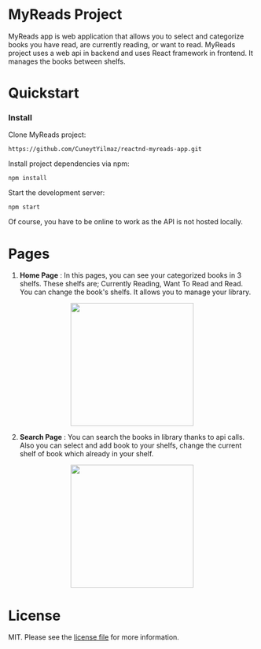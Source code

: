 # MyReads Project

MyReads app is web application that allows you to select and categorize books you have read, are currently reading, or want to read. MyReads project uses a web api in backend and uses React framework in frontend. It manages the books between shelfs.

# Quickstart

### Install

Clone MyReads project:
```
https://github.com/CuneytYilmaz/reactnd-myreads-app.git
```

Install project dependencies via npm:
```
npm install
```

Start the development server:
```
npm start
```

Of course, you have to be online to work as the API is not hosted locally.

 # Pages
 
1. **Home Page** : In this pages, you can see your categorized books in 3 shelfs. These shelfs are; Currently Reading, Want To Read and Read. You can change the book's shelfs. It allows you to manage your library.

<p align="center">
<img src="https://github.com/CuneytYilmaz/reactnd-myreads-app/blob/99709f977e15c4ed12b8bccdeb9a0f71a4f75630/HomePage.png" height="250"/>
</p>

2. **Search Page** : You can search the books in library thanks to api calls. Also you can select and add book to your shelfs, change the current shelf of book which already in your shelf.

<p align="center">
<img src="https://github.com/CuneytYilmaz/reactnd-myreads-app/blob/99709f977e15c4ed12b8bccdeb9a0f71a4f75630/SearchPage.png" height="250"/>
</p>

 # License

MIT. Please see the [license file](LICENSE) for more information.

